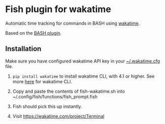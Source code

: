 Fish plugin for wakatime
=======================

Automatic time tracking for commands in BASH using [wakatime](http://wakatime.com/).

Based on the [BASH plugin](https://github.com/API-PLUGIN-RESSOURCES/bash-wakatime).

Installation
------------

Make sure you have configured wakatime API key in your [~/.wakatime.cfg](https://github.com/wakatime/wakatime#configuring) file.

1. `pip install wakatime` to install wakatime CLI, with 4.1 or higher. See more [here](https://github.com/wakatime/wakatime) for wakatime CLI.

2. Copy and paste the contents of fish-wakatime.sh into ~/.config/fish/functions/fish_prompt.fish

3. Fish should pick this up instantly.

4. Visit https://wakatime.com/project/Terminal

